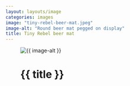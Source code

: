 ```yaml
---
layout: layouts/image
categories: images
image: "tiny-rebel-beer-mat.jpeg"
image-alt: "Round beer mat pegged on display"
title: Tiny Rebel beer mat
---
```


<figure>
  <img src="/images/{{ image }}" alt="{{ image-alt }}" />
  <figcaption>
    <h1>{{ title }}</h1>
  </figcaption>
</figure>